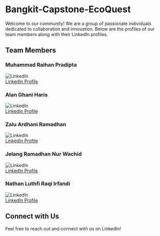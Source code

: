 # Bangkit-Capstone-EcoQuest

Welcome to our community! We are a group of passionate individuals dedicated to collaboration and innovation. Below are the profiles of our team members along with their LinkedIn profiles.

## Team Members

### Muhammad Raihan Pradipta
![LinkedIn](https://img.shields.io/badge/LinkedIn-0077B5?style=flat&logo=linkedin&logoColor=white)  
[LinkedIn Profile](https://www.linkedin.com/in/muhammad-raihan-pradipta)

### Alan Ghani Haris
![LinkedIn](https://img.shields.io/badge/LinkedIn-0077B5?style=flat&logo=linkedin&logoColor=white)  
[LinkedIn Profile](https://www.linkedin.com/in/alan-ghani-haris)

### Zalu Ardhani Ramadhan
![LinkedIn](https://img.shields.io/badge/LinkedIn-0077B5?style=flat&logo=linkedin&logoColor=white)  
[LinkedIn Profile](https://www.linkedin.com/in/zalu-ardhani-ramadhan)

### Jelang Ramadhan Nur Wachid
![LinkedIn](https://img.shields.io/badge/LinkedIn-0077B5?style=flat&logo=linkedin&logoColor=white)  
[LinkedIn Profile](https://www.linkedin.com/in/jelangramadhannw/)

### Nathan Luthfi Raqi Irfandi
![LinkedIn](https://img.shields.io/badge/LinkedIn-0077B5?style=flat&logo=linkedin&logoColor=white)  
[LinkedIn Profile](https://www.linkedin.com/in/nathan-luthfi-raqi-irfandi)

## Connect with Us

Feel free to reach out and connect with us on LinkedIn!

